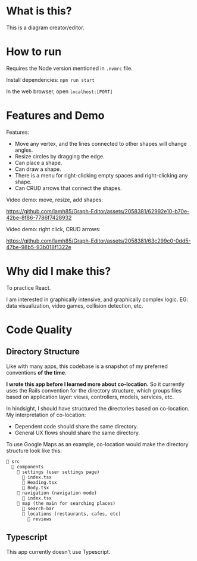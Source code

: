 # What is this?

This is a diagram creator/editor.

# How to run

Requires the Node version mentioned in `.nvmrc` file.

Install dependencies: `npm run start`

In the web browser, open `localhost:[PORT]`

# Features and Demo

Features:
* Move any vertex, and the lines connected to other shapes will change angles.
* Resize circles by dragging the edge.
* Can place a shape.
* Can draw a shape.
* There is a menu for right-clicking empty spaces and right-clicking any shape.
* Can CRUD arrows that connect the shapes.

Video demo: move, resize, add shapes:

https://github.com/lamh85/Graph-Editor/assets/2058381/62992e10-b70e-42be-8f86-7786f7428932

Video demo: right click, CRUD arrows:

https://github.com/lamh85/Graph-Editor/assets/2058381/63c299c0-0dd5-47be-98b5-93b018f1322e

# Why did I make this?

To practice React.

I am interested in graphically intensive, and graphically complex logic. EG: data visualization, video games, collision detection, etc.

# Code Quality

## Directory Structure 

Like with many apps, this codebase is a snapshot of my preferred conventions **of the time**.

**I wrote this app before I learned more about co-location.** So it currently uses the Rails convention for the directory structure, which groups files based on application layer: views, controllers, models, services, etc.

In hindsight, I should have structured the directories based on co-location. My interpretation of co-location:
* Dependent code should share the same directory.
* General UX flows should share the same directory.

To use Google Maps as an example, co-location would make the directory structure look like this:
```
📂 src
  📂 components
    📂 settings (user settings page)
      📄 index.tsx 
      📄 Heading.tsx
      📄 Body.tsx
    📂 navigation (navigation mode)
      📄 index.tsx
    📂 map (the main for searching places)
      📂 search-bar
      📂 locations (restaurants, cafes, etc)
        📂 reviews
```

## Typescript

This app currently doesn't use Typescript.

